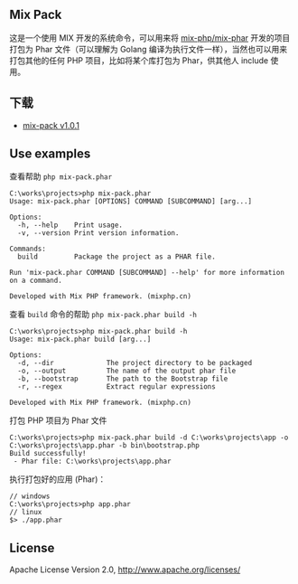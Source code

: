 ## Mix Pack

这是一个使用 MIX 开发的系统命令，可以用来将 [mix-php/mix-phar](https://github.com/mix-php/mix-phar) 开发的项目打包为 Phar 文件（可以理解为 Golang 编译为执行文件一样），当然也可以用来打包其他的任何 PHP 项目，比如将某个库打包为 Phar，供其他人 include 使用。

## 下载

- [mix-pack v1.0.1](https://github.com/mix-php/mix-pack/releases/download/v1.0.1/mix-pack.phar)

## Use examples

查看帮助 `php mix-pack.phar`

```
C:\works\projects>php mix-pack.phar
Usage: mix-pack.phar [OPTIONS] COMMAND [SUBCOMMAND] [arg...]

Options:
  -h, --help    Print usage.
  -v, --version Print version information.

Commands:
  build         Package the project as a PHAR file.

Run 'mix-pack.phar COMMAND [SUBCOMMAND] --help' for more information on a command.

Developed with Mix PHP framework. (mixphp.cn)
```

查看 `build` 命令的帮助 `php mix-pack.phar build -h`

```
C:\works\projects>php mix-pack.phar build -h
Usage: mix-pack.phar build [arg...]

Options:
  -d, --dir             The project directory to be packaged
  -o, --output          The name of the output phar file
  -b, --bootstrap       The path to the Bootstrap file
  -r, --regex           Extract regular expressions

Developed with Mix PHP framework. (mixphp.cn)
```

打包 PHP 项目为 Phar 文件

```
C:\works\projects>php mix-pack.phar build -d C:\works\projects\app -o C:\works\projects\app.phar -b bin\bootstrap.php
Build successfully!
 - Phar file: C:\works\projects\app.phar
``` 

执行打包好的应用 (Phar)：

```
// windows
C:\works\projects>php app.phar
// linux
$> ./app.phar
```

## License

Apache License Version 2.0, http://www.apache.org/licenses/
